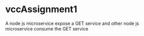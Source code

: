 # vccAssignment1
A node js microservice expose a GET service and other node js microservice consume the GET service
